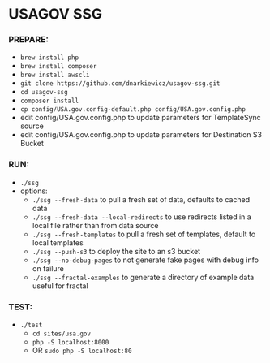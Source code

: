 # USAGOV SSG


### PREPARE:
* `brew install php`
* `brew install composer`
* `brew install awscli`
* `git clone https://github.com/dnarkiewicz/usagov-ssg.git`
* `cd usagov-ssg`
* `composer install`
* `cp config/USA.gov.config-default.php config/USA.gov.config.php`
* edit config/USA.gov.config.php to update parameters for TemplateSync source
* edit config/USA.gov.config.php to update parameters for Destination S3 Bucket

### RUN:
* `./ssg`
* options:
  * `./ssg --fresh-data` to pull a fresh set of data, defaults to cached data
  * `./ssg --fresh-data --local-redirects` to use redirects listed in a local file rather than from data source
  * `./ssg --fresh-templates` to pull a fresh set of templates, default to local templates
  * `./ssg --push-s3` to deploy the site to an s3 bucket
  * `./ssg --no-debug-pages` to not generate fake pages with debug info on failure
  * `./ssg --fractal-examples` to generate a directory of example data useful for fractal

### TEST:
* `./test`
  * `cd sites/usa.gov`
  * `php -S localhost:8000`
  * OR `sudo php -S localhost:80`

